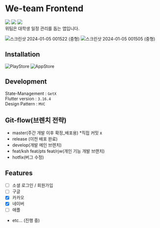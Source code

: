 # We-team Frontend
![](https://img.shields.io/badge/Flutter-02569B?style=for-the-badge&logo=flutter&logoColor=white)  ![](https://img.shields.io/badge/Android-3DDC84?style=for-the-badge&logo=android&logoColor=white)   ![](https://img.shields.io/badge/iOS-000000?style=for-the-badge&logo=ios&logoColor=white)  
위팀은 대학생 일정 관리를 돕는 앱입니다.

![스크린샷 2024-01-05 001522 (중형)](https://github.com/we-team-develop/front_weteam/assets/29895665/98f3b745-34c0-4599-8796-cd85b34a2b58) ![스크린샷 2024-01-05 001505 (중형)](https://github.com/we-team-develop/front_weteam/assets/29895665/6c9fc260-0585-460d-8ee3-3952f5344b13)

## Installation
![PlayStore](https://img.shields.io/badge/Google_Play-414141?style=for-the-badge&logo=google-play&logoColor=white) ![AppStore](https://img.shields.io/badge/App_Store-0D96F6?style=for-the-badge&logo=app-store&logoColor=white)

## Development

State-Management : `GetX`  
Flutter version : `3.16.4`  
Design Pattern :  `MVC`

## Git-flow(브렌치 전략)  
- master(주간 개발 이후 확정_배포용) *직접 커밋 x
- release (이전 배포 완료)
- develop(개발 메인 브렌치)  
- feat/ksh feat/pts feat/rjw(개인 기능 개발 브랜치)  
- hotfix(버그 수정)

## Features
- [ ] 소셜 로그인 / 회원가입
 - [ ] 구글
 - [x] 카카오
 - [x] 네이버
 - [ ] 애플
- etc... (진행 중)
